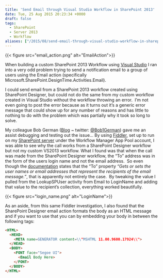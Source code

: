 ```yaml
---
title: 'Send Email through Visual Studio Workflow in SharePoint 2013'
date: Tue, 25 Aug 2015 20:23:34 +0000
draft: false
tags: 
  - SharePoint
  - Server 2013
  - Workflow
aliases: ["/2015/08/send-email-through-visual-studio-workflow-in-sharepoint-2013/"]
---
```


{{< figure src="email_action.png" alt="EmailAction">}}

When building a custom SharePoint 2013 Workflow using [Visual Studio](https://www.microsoft.com/visualstudio) I ran into a very odd problem trying to send a notification email to a group of users using the Email action (specifically Microsoft.SharePoint.DesignTime.Activities.Email).

I could send email from a SharePoint 2013 workflow created using SharePoint Designer, but could not do the same from my custom workflow created in Visual Studio without the workflow throwing an error.  I’m not even going to post the error because as it turns out it’s a generic error message that could show up for any number of reasons and has little to nothing to do with the problem which was partially why it took so long to solve.

My colleague Bob German ([Blog](https://bob1german.com/) ~ twitter: [@Bob1German](https://twitter.com/Bob1German)) gave me an assist debugging and testing out the issue… By using [Fiddler](https://www.telerik.com/fiddler), set up to run on my [SharePoint server](https://en.wikipedia.org/wiki/Microsoft_SharePoint "Microsoft SharePoint") under the Workflow Manager App Pool account, I was able to see why the call works from a SharePoint Designer workflow but not my custom VS2013 workflow. What I found was that when the call was made from the SharePoint Designer workflow, the “To” address was in the form of the users login name and not the email address.  So even though the [documentation](https://msdn.microsoft.com/EN-US/library/office/microsoft.sharepoint.workflowservices.activities.email_members.aspx) states that the “To” property _“Gets or sets the user names or email addresses that represent the recipients of the email message.”_, that is apparently not entirely the case.  By tweaking the value I pulled from the LookupSPUser activity from Email to LoginName and adding that value to the recipient’s collection, everything worked beautifully.

{{< figure src="login_name.png" alt="LoginName">}}

As an aside, from this same Fiddler investigation, I also found that the SharePoint Designer email action formats the body as an HTML message and if you want to use that you can by embedding your body in between the following tags:

```html
<HTML>
  <HEAD> 
    <META name=GENERATOR content=\\"MSHTML 11.00.9600.17924\\">
  </HEAD>
  <BODY>
    <FONT face="Segoe UI">
      <Email Body Here>
    </FONT>
  </BODY>
</HTML>
```
